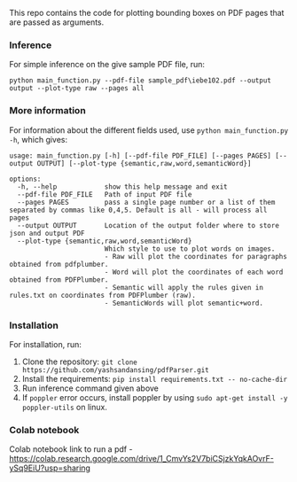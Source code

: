 This repo contains the code for plotting bounding boxes on PDF pages that are passed as arguments.

### Inference
For simple inference on the give sample PDF file, run:
```
python main_function.py --pdf-file sample_pdf\iebe102.pdf --output output --plot-type raw --pages all
```
### More information
For information about the different fields used, use `python main_function.py -h`, which gives:

```
usage: main_function.py [-h] [--pdf-file PDF_FILE] [--pages PAGES] [--output OUTPUT] [--plot-type {semantic,raw,word,semanticWord}]

options:
  -h, --help            show this help message and exit
  --pdf-file PDF_FILE   Path of input PDF file
  --pages PAGES         pass a single page number or a list of them separated by commas like 0,4,5. Default is all - will process all pages
  --output OUTPUT       Location of the output folder where to store json and output PDF
  --plot-type {semantic,raw,word,semanticWord}
                        Which style to use to plot words on images. 
                        - Raw will plot the coordinates for paragraphs obtained from pdfplumber. 
                        - Word will plot the coordinates of each word obtained from PDFPlumber. 
                        - Semantic will apply the rules given in rules.txt on coordinates from PDFPlumber (raw). 
                        - SemanticWords will plot semantic+word.
```

### Installation
For installation, run:
1. Clone the repository: ```git clone https://github.com/yashsandansing/pdfParser.git```
2. Install the requirements: ```pip install requirements.txt -- no-cache-dir```
3. Run inference command given above
4. If `poppler` error occurs, install poppler by using `sudo apt-get install -y poppler-utils` on linux.


### Colab notebook
Colab notebook link to run a pdf - https://colab.research.google.com/drive/1_CmvYs2V7biCSjzkYqkAOvrF-ySq9EiU?usp=sharing
